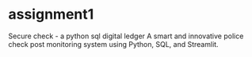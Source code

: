# assignment1
Secure check - a python sql digital ledger
A smart and innovative police check post monitoring system using Python, SQL, and Streamlit.

